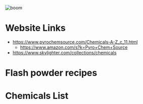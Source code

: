 ![boom](https://user-images.githubusercontent.com/53458032/177469494-5257959b-1966-4b8c-a97a-995b935ba03d.jpg)

# Website Links
- https://www.pyrochemsource.com/Chemicals-A-Z_c_11.html
  - https://www.amazon.com/s?k=Pyro+Chem+Source
- https://www.skylighter.com/collections/chemicals

# Flash powder recipes



# Chemicals List
